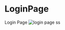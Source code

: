 # LoginPage
 Login Page 
![login page ss](https://github.com/Sejalvala0126/login/assets/142477514/dab4b30c-3638-42db-b7d9-eadad4e65901)
